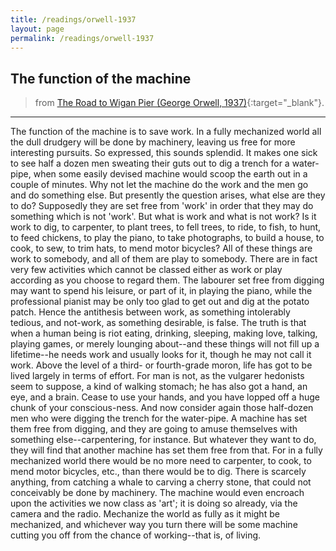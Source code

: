 ```yaml
---
title: /readings/orwell-1937
layout: page
permalink: /readings/orwell-1937
---
```


## The function of the machine 
> from [The Road to Wigan Pier (George Orwell, 1937)](https://www.george-orwell.org/The_Road_to_Wigan_Pier/11.html){:target="_blank"}.

---

The function of the machine is to save work. In a fully mechanized world all the dull drudgery will be done by machinery, leaving us free for more interesting pursuits. So expressed, this sounds splendid. It makes one sick to see half a dozen men sweating their guts out to dig a trench for a water-pipe, when some easily devised machine would scoop the earth out in a couple of minutes. Why not let the machine do the work and the men go and do something else. But presently the question arises, what else are they to do? Supposedly they are set free from 'work' in order that they may do something which is not 'work'. But what is work and what is not work? Is it work to dig, to carpenter, to plant trees, to fell trees, to ride, to fish, to hunt, to feed chickens, to play the piano, to take photographs, to build a house, to cook, to sew, to trim hats, to mend motor bicycles? All of these things are work to somebody, and all of them are play to somebody. There are in fact very few activities which cannot be classed either as work or play according as you choose to regard them. The labourer set free from digging may want to spend his leisure, or part of it, in playing the piano, while the professional pianist may be only too glad to get out and dig at the potato patch. Hence the antithesis between work, as something intolerably tedious, and not-work, as something desirable, is false. The truth is that when a human being is riot eating, drinking, sleeping, making love, talking, playing games, or merely lounging about--and these things will not fill up a lifetime--he needs work and usually looks for it, though he may not call it work. Above the level of a third- or fourth-grade moron, life has got to be lived largely in terms of effort. For man is not, as the vulgarer hedonists seem to suppose, a kind of walking stomach; he has also got a hand, an eye, and a brain. Cease to use your hands, and you have lopped off a huge chunk of your conscious-ness. And now consider again those half-dozen men who were digging the trench for the water-pipe. A machine has set them free from digging, and they are going to amuse themselves with something else--carpentering, for instance. But whatever they want to do, they will find that another machine has set them free from that. For in a fully mechanized world there would be no more need to carpenter, to cook, to mend motor bicycles, etc., than there would be to dig. There is scarcely anything, from catching a whale to carving a cherry stone, that could not conceivably be done by machinery. The machine would even encroach upon the activities we now class as 'art'; it is doing so already, via the camera and the radio. Mechanize the world as fully as it might be mechanized, and whichever way you turn there will be some machine cutting you off from the chance of working--that is, of living.
